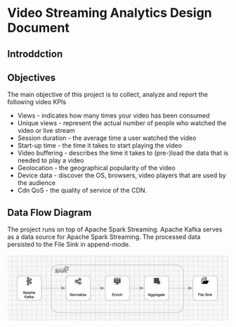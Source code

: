 # Video Streaming Analytics Design Document

## Introddction 

## Objectives
The main objective of this project is to collect, analyze and report the following video KPIs
  - Views - indicates how many times your video has been consumed
  - Unique views - represent the actual number of people who watched the video or live stream
  - Session duration - the average time a user watched the video
  - Start-up time - the time it takes to start playing the video
  - Video buffering - describes the time it takes to (pre-)load the data that is needed to play a video
  - Geolocation - the geographical popularity of the video
  - Device data - discover the OS, browsers, video players that are used by the audience 
  - Cdn QoS - the quality of service of the CDN.

## Data Flow Diagram
The project runs on top of Apache Spark Streaming. Apache Kafka serves as a data source for Apache Spark Streaming. The processed data persisted to the File Sink in append-mode.  
<br/>
![alt text](https://github.com/dimastatz/video-streaming-analytics/blob/0ec45b4eb3200fd7edbb32c5d09a538f863dce3b/docs/chart-spark-app.png)
<br/>  

## 